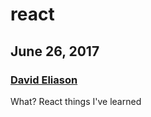 # react
## June 26, 2017
### [David Eliason](http://www.deliason.com)

What? React things I've learned